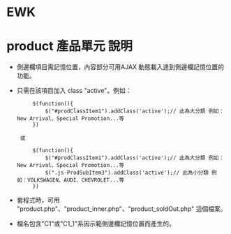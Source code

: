 EWK
===
product 產品單元 說明
========================
- 側邊欄項目需記憶位置，內容部分可用AJAX 動態載入達到側邊欄記憶位置的功能。
 - 只需在該項目加入 class "active"。例如：

	   		$(function(){
				$("#prodClassItem1").addClass('active');// 此為大分類 例如：New Arrival、Special Promotion...等
			})
			
		或
	
		    $(function(){
				$("#prodClassItem1").addClass('active');// 此為大分類 例如：New Arrival、Special Promotion...等
				$(".js-ProdSubItem3").addClass('active');// 此為小分類 例如：VOLKSWAGEN、AUDI、CHEVROLET...等
			})
		

- 套程式時，可用 "product.php"、"product_inner.php"、"product_soldOut.php" 這個檔案。
- 檔名包含"C1"或"C1_1"系因示範側邊欄記憶位置而產生的。


